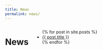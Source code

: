 ```yaml
---
title: News
permalink: news/
---
```

<div class="row">
  <div class="twelve columns">
    <h1>News</h1>
    <ul>
      {% for post in site.posts %}
        <li>
          <a href="{{ post.url }}">{{ post.title }}</a>
        </li>
      {% endfor %}
    </ul>
  </div>
</div>

